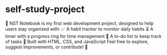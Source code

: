 # self-study-project
🚀 NST Notebook is my first web development project, designed to help users stay organized with: ✅ A habit tracker to monitor daily habits ⏳ A timer with a progress ring for time management 📝 A to-do list to keep track of tasks  🔧 Built with HTML, CSS, and JavaScript  Feel free to explore, suggest improvements, or contribute! 🎉
